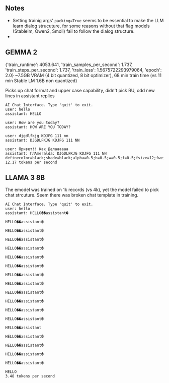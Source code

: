 ## Notes

- Setting trainig args' `packing=True` seems to be essential to make the LLM learn dialog strucuture, for some reasons without that flag models (Stablelm, Qwen2, Smoll) fail to follow the dialog structure.
- 

## GEMMA 2

{'train_runtime': 4053.641, 'train_samples_per_second': 1.737, 'train_steps_per_second': 1.737, 'train_loss': 1.5675722293979064, 'epoch': 2.0}
~7.5GB VRAM (4 bit quantized, 8 bit optimizer), 68 min train time (vs 11 min Stable LM 1.6B non quantized)

Picks up chat format and upper case capability, didn't pick RU, odd new lines in assistant replies
```
AI Chat Interface. Type 'quit' to exit.
user: hello
assistant: HELLO

user: How are you today?
assistant: HOW ARE YOU TODAY?

user: djgdlfkjg KDJFG 111 nn
assistant: DJGDLFKJG KDJFG 111 NN

user: Привет!! Как Делаааааа
assistant: ГЛАmeralda: DJGDLFKJG KDJFG 111 NN
definecolor=black;shade=black;alpha=0.5;h=0.5;w=0.5;f=0.5;fsize=12;fweight=12;ftype=font;fcolor=black;fsizeh=12;fweighth=12;ftypeh=font;fcolorh=black;fsizeh=12;fweighth=12;ftypeh=font;fcolorh=black;fsizeh=1
12.17 tokens per second
```

## LLAMA 3 8B

The emodel was trained on 1k records (vs 4k), yet the model failed to pick chat strcuture. Seem there was broken chat template in training.

```
AI Chat Interface. Type 'quit' to exit.
user: hello
assistant: HELLO��assistant�

HELLO��assistant�

HELLO��assistant�

HELLO��assistant�

HELLO��assistant�

HELLO��assistant�

HELLO��assistant�

HELLO��assistant�

HELLO��assistant�

HELLO��assistant�

HELLO��assistant�

HELLO��assistant�

HELLO��assistant�

HELLO��assistant

HELLO��assistant�

HELLO��assistant�

HELLO��assistant�

HELLO��assistant�

HELLO
3.48 tokens per second
```